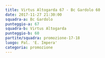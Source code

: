 ```yaml
---
title: Virtus Altogarda 67 - Bc Gardolo 60
date: 2017-11-27 21:30:00
squadra-a: Bc Gardolo
punteggio-a: 67
squadra-b: Virtus Altogarda
punteggio-b: 60
partite/squadra: promozione-17-18
luogo: Pal. 'E. Impera'
categoria: promozione
---
```

